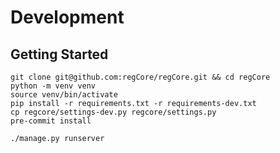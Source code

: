 # Development
## Getting Started

    git clone git@github.com:regCore/regCore.git && cd regCore
    python -m venv venv
    source venv/bin/activate
    pip install -r requirements.txt -r requirements-dev.txt
    cp regcore/settings-dev.py regcore/settings.py
    pre-commit install

    ./manage.py runserver
